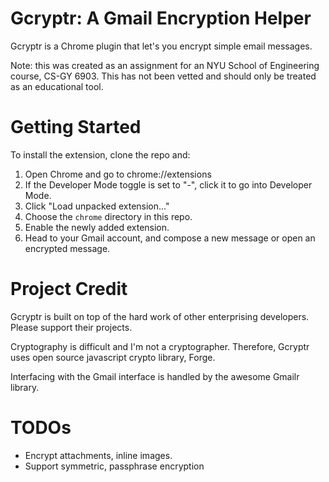 Gcryptr: A Gmail Encryption Helper
==================================

Gcryptr is a Chrome plugin that let's you encrypt simple email messages. 

Note: this was created as an assignment for an NYU School of Engineering course, CS-GY 6903. This has not been vetted and should only be treated as an educational tool.

Getting Started
===============

To install the extension, clone the repo and:

1. Open Chrome and go to chrome://extensions
2. If the Developer Mode toggle is set to "-", click it to go into Developer Mode.
3. Click "Load unpacked extension..."
4. Choose the `chrome` directory in this repo.
5. Enable the newly added extension.
6. Head to your Gmail account, and compose a new message or open an encrypted message.

Project Credit
==============

Gcryptr is built on top of the hard work of other enterprising developers. Please support their projects.

Cryptography is difficult and I'm not a cryptographer. Therefore, Gcryptr uses open source javascript crypto library, Forge.

Interfacing with the Gmail interface is handled by the awesome Gmailr library.

TODOs
=====

* Encrypt attachments, inline images.
* Support symmetric, passphrase encryption
